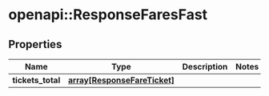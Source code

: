 # openapi::ResponseFaresFast


## Properties
Name | Type | Description | Notes
------------ | ------------- | ------------- | -------------
**tickets_total** | [**array[ResponseFareTicket]**](ResponseFareTicket.md) |  | 


